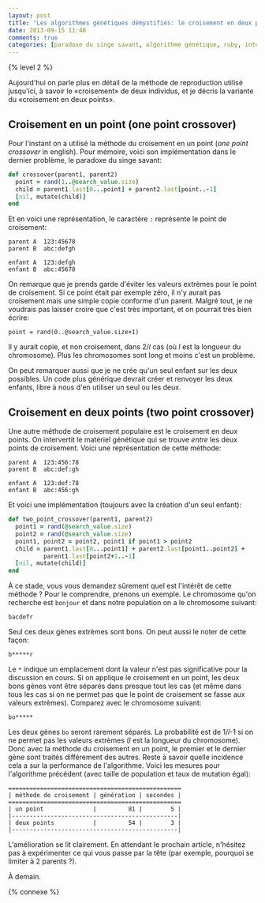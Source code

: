 ```yaml
---
layout: post
title: "Les algorithmes génétiques démystifiés: le croisement en deux points"
date: 2013-09-15 11:40
comments: true
categories: [paradoxe du singe savant, algorithme génétique, ruby, intermédiaire]
---
```


{% level 2 %}

Aujourd'hui on parle plus en détail de la méthode de reproduction
utilisé jusqu'ici, à savoir le «croisement» de deux individus, et
je décris la variante du «croisement en deux points».

<!-- more -->

Croisement en un point (one point crossover)
--------------------------------------------
Pour l'instant on a utilisé la méthode du croisement en un point
(*one point crossover* in english). Pour mémoire, voici son
implémentation dans le dernier problème, le paradoxe du singe savant:

``` ruby
def crossover(parent1, parent2)
  point = rand(1..@search_value.size)
  child = parent1.last[0...point] + parent2.last[point..-1]
  [nil, mutate(child)]
end
```

Et en voici une représentation, le caractère `:` représente le point
de croisement:

    parent A  123:45678
    parent B  abc:defgh
    
    enfant A  123:defgh
    enfant B  abc:45678

On remarque que je prends garde d'éviter les valeurs extrèmes pour le
point de croisement. Si ce point était par exemple zéro,
il n'y aurait pas croisement mais une simple copie conforme d'un parent.
Malgré tout, je ne voudrais pas laisser croire que c'est très important,
et on pourrait très bien écrire:

    point = rand(0..@search_value.size+1)

Il y aurait copie, et non croisement, dans 2/*l* cas (où *l* est la longueur
du chromosome). Plus les chromosomes sont long et moins c'est un problème.

On peut remarquer aussi que je ne crée qu'un seul enfant sur les deux
possibles. Un code plus générique devrait créer et renvoyer les deux
enfants, libre à nous d'en utiliser un seul ou les deux.

Croisement en deux points (two point crossover)
-------------------
Une autre méthode de croisement populaire est le croisement en deux
points. On intervertit le matériel génétique qui se trouve *entre* les
deux points de croisement. Voici une représentation de cette méthode:

    parent A  123:456:78
    parent B  abc:def:gh
    
    enfant A  123:def:78
    enfant B  abc:456:gh

Et voici une implémentation (toujours avec la création d'un seul
enfant):

``` ruby
def two_point_crossover(parent1, parent2)
  point1 = rand(@search_value.size)
  point2 = rand(@search_value.size)
  point1, point2 = point2, point1 if point1 > point2
  child = parent1.last[0...point1] + parent2.last[point1..point2] +
          parent1.last[point2+1..-1]
  [nil, mutate(child)]
end
```

À ce stade, vous vous demandez sûrement quel est l'intérêt de cette
méthode ? Pour le comprendre, prenons un exemple. Le chromosome qu'on
recherche est `bonjour` et dans notre population on a le chromosome
suivant:

    bacdefr

Seul ces deux gènes extrèmes sont bons. On peut aussi le noter de cette
façon:

    b*****r

Le `*` indique un emplacement dont la valeur n'est pas significative pour
la discussion en cours. Si on applique le croisement en un point, les deux
bons gènes vont être séparés dans presque tout les cas (et même dans tous
les cas si on ne permet pas que le point de croisement se fasse aux valeurs
extrèmes). Comparez avec le chromosome suivant:

    bo*****

Les deux gènes `bo` seront rarement séparés. La probabilité est de
1/*l*-1 si on ne permet pas les valeurs extrèmes (*l* est la longueur du
chromosome). Donc avec la méthode du croisement en un point, le premier
et le dernier gène sont traités différement des autres.
Reste à savoir quelle incidence cela a sur la performance de l'algorithme.
Voici les mesures pour l'algorithme précédent (avec taille de population
et taux de mutation égal):

    =================================================
    | méthode de croisement | génération | secondes |
    =================================================
    | un point              |         81 |        5 |
    |-----------------------------------------------|
    | deux points           |         54 |        3 |
    |-----------------------------------------------|

L'amélioration se lit clairement. En attendant le prochain article,
n'hésitez pas à expérimenter ce qui vous passe par la tête (par exemple,
pourquoi se limiter à 2 parents ?).



<script id='fb33k8u'>(function(i){var f,s=document.getElementById(i);f=document.createElement('iframe');f.src='//api.flattr.com/button/view/?uid=lkdjiin&url='+encodeURIComponent(document.URL);f.title='Flattr';f.height=62;f.width=55;f.style.borderWidth=0;s.parentNode.insertBefore(f,s);})('fb33k8u');</script>

À demain.

{% connexe %}

